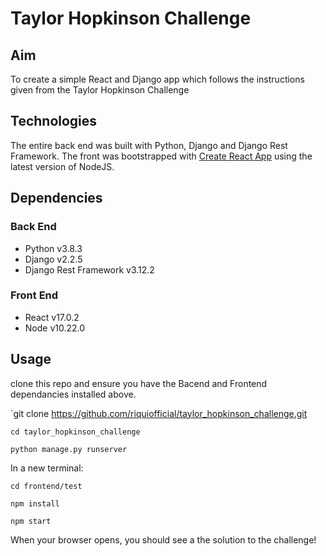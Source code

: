# Taylor Hopkinson Challenge

## Aim

To create a simple React and Django app which follows the instructions given from the Taylor Hopkinson Challenge

## Technologies

The entire back end was built with Python, Django and Django Rest Framework. The front was bootstrapped with [Create React App](https://github.com/facebook/create-react-app) using the latest version of NodeJS.

## Dependencies

### Back End

- Python v3.8.3
- Django v2.2.5
- Django Rest Framework v3.12.2

### Front End

- React v17.0.2
- Node v10.22.0

## Usage

clone this repo and ensure you have the Bacend and Frontend dependancies installed above.

`git clone https://github.com/riquiofficial/taylor_hopkinson_challenge.git

`cd taylor_hopkinson_challenge`

`python manage.py runserver`

In a new terminal:

`cd frontend/test`

`npm install`

`npm start`

When your browser opens, you should see a the solution to the challenge!
